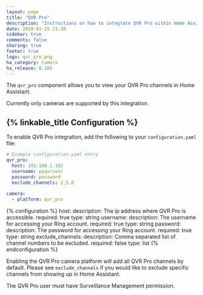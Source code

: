 ```yaml
---
layout: page
title: "QVR Pro"
description: "Instructions on how to integrate QVR Pro within Home Assistant."
date: 2020-01-25 21:30
sidebar: true
comments: false
sharing: true
footer: true
logo: qvr_pro.png
ha_category: Camera
ha_release: 0.105
---
```


The `qvr_pro` component allows you to view your QVR Pro
channels in Home Assistant.

Currently only cameras are supported by this integration.

## {% linkable_title Configuration %}

To enable QVR Pro integration, add the following to your
`configuration.yaml` file:

```yaml
# Example configuration.yaml entry
qvr_pro:
  host: 192.168.1.102
  username: pyqvruser
  password: password
  exclude_channels: 2,5,6
  
camera:
  - platform: qvr_pro
```

{% configuration %}
host:
  description: The ip address where QVR Pro is accessible.
  required: true
  type: string
username:
  description: The username for accessing your Ring account.
  required: true
  type: string
password:
  description: The password for accessing your Ring account.
  required: true
  type: string
exclude_channels:
  description: Comma separated list of channel numbers to be excluded.
  required: false
  type: list
{% endconfiguration %}

Enabling the QVR Pro camera platform will add all QVR Pro channels by
default. Please see `exclude_channels` if you would like to exclude
specific channels from showing up in Home Assistant.

<p class="note warning">
The QVR Pro user must have Surveillance Management permission.
</p>
